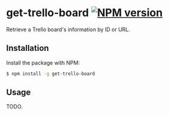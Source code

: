 # get-trello-board [![NPM version](http://img.shields.io/npm/v/get-trello-board.svg?style=flat-square)](https://www.npmjs.org/package/get-trello-board)

Retrieve a Trello board's information by ID or URL.

## Installation

Install the package with NPM:

```bash
$ npm install -g get-trello-board
```

## Usage

TODO.
